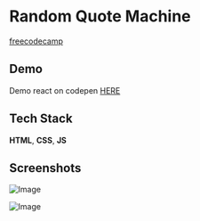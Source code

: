  
# Random Quote Machine

[freecodecamp](https://www.freecodecamp.org/learn/front-end-development-libraries/front-end-development-libraries-projects/build-a-random-quote-machine)
## Demo
Demo react on codepen
[HERE](https://codepen.io/marcinek1337/pen/gbOwbWL)
## Tech Stack

**HTML**, **CSS**, **JS**



## Screenshots

![Image](https://github.com/user-attachments/assets/c72c8ef9-8a6c-4790-8dab-beb1b8aaa51c)

![Image](https://github.com/user-attachments/assets/51d10813-01e6-4838-82bf-afa9f224433c)
